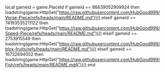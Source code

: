 local gameid = game.PlaceId
if gameid == 86639052909924 then
    loadstring(game:HttpGet("https://raw.githubusercontent.com/HubGood999/Verse-Piece/refs/heads/main/README.md"))()
elseif gameid == 74193535211122 then
    loadstring(game:HttpGet("https://raw.githubusercontent.com/HubGood999/Speed-Piece/refs/heads/main/README.md"))()
elseif gameid == 2753915549 then
    loadstring(game:HttpGet("https://raw.githubusercontent.com/HubGood999/blox-fruits/refs/heads/main/README.md"))()
elseif gameid == 16732694052 then
    loadstring(game:HttpGet("https://raw.githubusercontent.com/HubGood999/Fish/refs/heads/main/README.mdA"))()
end
